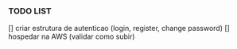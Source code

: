 ### TODO LIST

[] criar estrutura de autenticao (login, register, change password)
[] hospedar na AWS (validar como subir)
